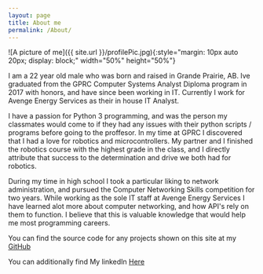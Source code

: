 ```yaml
---
layout: page
title: About me
permalink: /About/
---
```

![A picture of me]({{ site.url }}/profilePic.jpg){:style="margin: 10px auto 20px; display: block;" width="50%" height="50%"}

I am a 22 year old male who was born and raised in Grande Prairie, AB. 
Ive graduated from the GPRC Computer Systems Analyst Diploma program in 2017 with honors, and have since been working in IT. Currently I work for Avenge Energy Services as their in house IT Analyst.

I have a passion for Python 3 programming, and was the person my classmates would come to  if they had any issues with their python scripts / programs before going to the proffesor.
In my time at GPRC I discovered that I had a love for robotics and microcontrollers. My partner and I finished the robotics course with the highest grade in the class, and I directly attribute that success to the determination and drive we both had for robotics.

During my time in high school I took a particular liking to network administration, and pursued the Computer Networking Skills competition for two years. While working as the sole IT staff at Avenge Energy Services I have learned alot more about computer networking, and how API's rely on them to function. I believe that this is valuable knowledge that would help me most programming careers.

You can find the source code for any projects shown on this site at my [GitHub](https://github.com/ChrisB49)

You can additionally find My linkedIn [Here](https://www.linkedin.com/in/christopher-becak-ab150417b)

